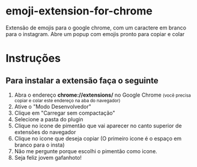 # emoji-extension-for-chrome
Extensão de emojis para o google chrome, com um caractere em branco para o instagram. Abre um popup com emojis pronto para copiar e colar
  <h1>Instruções</h1>
  <h2>Para instalar a extensão faça o seguinte</h2>
  <ol>
    <li>Abra o endereço <b>chrome://extensions/</b> no Google Chrome <small> (você precisa copiar e colar este endereço na aba do navegador)</small></li>
    <li>Ative o "Modo Desenvolvedor"</li>
    <li>Clique em "Carregar sem compactação"</li>
    <li>Selecione a pasta do plugin</li>
    <li>Clique no icone de pimentão que vai aparecer no canto superior de extensões do navegador</li>
    <li>Clique no icone que deseja copiar (O primeiro icone é o espaço em branco para o insta)</li>
    <li>Não me pergunte porque escolhi o pimentão como icone.</li>
    <li>Seja feliz jovem gafanhoto!</li>
  </ol>
